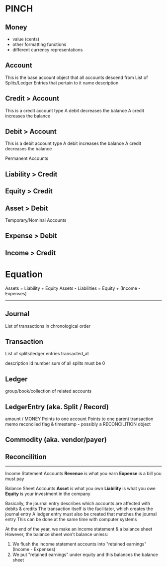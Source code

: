 PINCH
======

## Money
* value (cents)
* other formatting functions
* different currency representations

## Account
This is the base account object that all accounts descend from
List of Splits/Ledger Entries that pertain to it
name
description
<!-- notes -->
<!-- Points to the commodity (aka. vendor/payer) used for all splits in this Ledger/Account -->
<!-- the currency that all child splits exist in ('USD') -->

## Credit > Account
This is a credit account type
A debit decreases the balance
A credit increases the balance

## Debit > Account
This is a debit account type
A debit increases the balance
A credit decreases the balance

Permanent Accounts
## Liability > Credit
## Equity > Credit
## Asset > Debit

Temporary/Nominal Accounts
## Expense > Debit
## Income > Credit

# Equation
Assets = Liability + Equity
Assets - Liabilities = Equity + (Income - Expenses)

-------

## Journal
List of transactions in chronological order

## Transaction
List of splits/ledger entries
transacted_at
<!-- currency to calculate all splits in -->
description
id number
sum of all splits must be 0

## Ledger
group/book/collection of related accounts

## LedgerEntry (aka. Split / Record)
amount / MONEY
Points to one account
Points to one parent transaction
memo
reconciled flag & timestamp - possibly a RECONCILITION object

## Commodity (aka. vendor/payer)

## Reconcilition



-------

Income Statement Accounts
**Revenue** is what you earn
**Expense** is a bill you must pay

Balance Sheet Accounts
**Asset** is what you own
**Liability** is what you owe
**Equity** is your investment in the company

Basically, the journal entry describes which accounts are affected with debits & credits
The transaction itself is the facilitator, which creates the journal entry
A ledger entry must also be created that matches the journal entry
This can be done at the same time with computer systems

At the end of the year, we make an income statement & a balance sheet
However, the balance sheet won't balance unless:
1. We flush the income statement accounts into "retained earnings" (Income - Expenses)
2. We put "retained earnings" under equity and this balances the balance sheet
